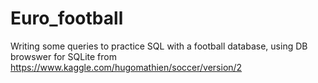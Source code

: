 # Euro_football
Writing some queries to practice SQL with a football database, using DB browswer for SQLite from https://www.kaggle.com/hugomathien/soccer/version/2

